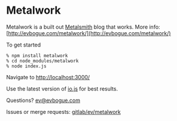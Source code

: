 # Metalwork

Metalwork is a built out [Metalsmith](http://metalsmith.io/) blog that works. More info: [http://evbogue.com/metalwork/](http://evbogue.com/metalwork/)

To get started

	% npm install metalwork
	% cd node_modules/metalwork
	% node index.js

Navigate to [http://localhost:3000/](http://localhost:3000/)

Use the latest version of [io.js](http://iojs.org/) for best results.

Questions? [ev@evbogue.com](mailto:ev@evbogue.com)

Issues or merge requests: [gitlab/ev/metalwork](http://gitlab.com/ev/metalwork/)
